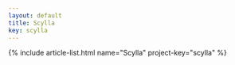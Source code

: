 ```yaml
---
layout: default
title: Scylla
key: scylla
---
```


{% include article-list.html name="Scylla" project-key="scylla" %}

